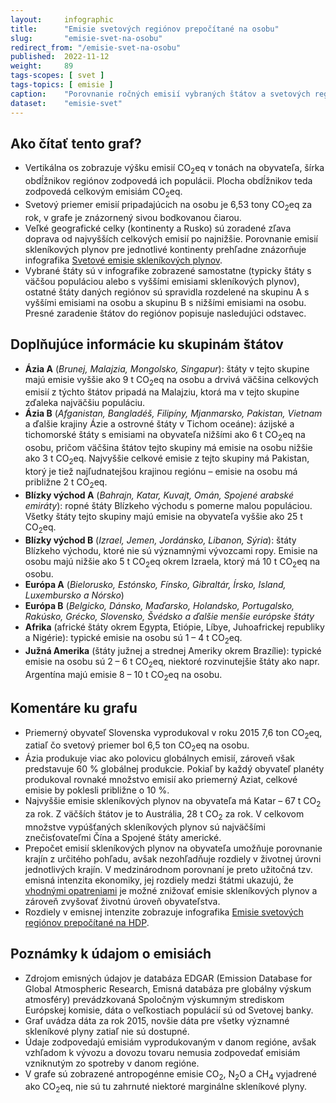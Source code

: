 ```yaml
---
layout:     infographic
title:      "Emisie svetových regiónov prepočítané na osobu"
slug:       "emisie-svet-na-osobu"
redirect_from: "/emisie-svet-na-osobu"
published:  2022-11-12
weight:     89
tags-scopes: [ svet ]
tags-topics: [ emisie ]
caption:    "Porovnanie ročných emisií vybraných štátov a svetových regiónov, vyjadrené na obyvateľa aj za celú populáciu."
dataset:    "emisie-svet"
---
```


## Ako čítať tento graf?

* Vertikálna os zobrazuje výšku emisií <glossary id="co2eq">CO<sub>2</sub>eq</glossary> v tonách na obyvateľa, šírka obdĺžnikov regiónov zodpovedá ich populácii. Plocha obdĺžnikov teda zodpovedá celkovým emisiám CO<sub>2</sub>eq.
* Svetový priemer emisií pripadajúcich na osobu je 6,53 tony CO<sub>2</sub>eq za rok, v grafe je znázornený sivou bodkovanou čiarou.
* Veľké geografické celky (kontinenty a Rusko) sú zoradené zľava doprava od najvyšších celkových emisií po najnižšie. Porovnanie emisií skleníkových plynov pre jednotlivé kontinenty prehľadne znázorňuje infografika [Svetové emisie skleníkových plynov](/infografiky/emisie-svet).
* Vybrané štáty sú v infografike zobrazené samostatne (typicky štáty s väčšou populáciou alebo s vyššími emisiami skleníkových plynov), ostatné štáty daných regiónov sú spravidla rozdelené na skupinu A s vyššími emisiami na osobu a skupinu B s nižšími emisiami na osobu. Presné zaradenie štátov do regiónov popisuje nasledujúci odstavec.

## Doplňujúce informácie ku skupinám štátov

* __Ázia A__ (*Brunej, Malajzia, Mongolsko, Singapur*): štáty v tejto skupine majú emisie vyššie ako 9 t CO<sub>2</sub>eq na osobu a drvivá väčšina celkových emisií z týchto štátov pripadá na Malajziu, ktorá ma v tejto skupine zďaleka najväčšiu populáciu.
* __Ázia B__ (*Afganistan, Bangladéš, Filipíny, Mjanmarsko, Pakistan, Vietnam* a ďalšie krajiny Ázie a ostrovné štáty v Tichom oceáne): ázijské a tichomorské štáty s emisiami na obyvateľa nižšími ako 6 t CO<sub>2</sub>eq na osobu, pričom väčšina štátov tejto skupiny má emisie na osobu nižšie ako 3 t CO<sub>2</sub>eq. Najvyššie celkové emisie z tejto skupiny má Pakistan, ktorý je tiež najľudnatejšou krajinou regiónu – emisie na osobu má približne 2 t CO<sub>2</sub>eq.
* __Blízky východ A__ (*Bahrajn, Katar, Kuvajt, Omán, Spojené arabské emiráty*): ropné štáty Blízkeho východu s pomerne malou populáciou. Všetky štáty tejto skupiny majú emisie na obyvateľa vyššie ako 25 t CO<sub>2</sub>eq.
* __Blízky východ B__ (*Izrael, Jemen, Jordánsko, Libanon, Sýria*): štáty Blízkeho východu, ktoré nie sú významnými vývozcami ropy. Emisie na osobu majú nižšie ako 5 t CO<sub>2</sub>eq okrem Izraela, ktorý má 10 t CO<sub>2</sub>eq na osobu.
* __Európa A__ (*Bielorusko, Estónsko, Fínsko, Gibraltár, Írsko, Island, Luxembursko a Nórsko*)
* __Európa B__ (*Belgicko, Dánsko, Maďarsko, Holandsko, Portugalsko, Rakúsko, Grécko, Slovensko, Švédsko a ďalšie menšie európske štáty*
* __Afrika__ (africké štáty okrem Egypta, Etiópie, Líbye, Juhoafrickej republiky a Nigérie): typické emisie na osobu sú 1 – 4 t CO<sub>2</sub>eq.
* __Južná Amerika__ (štáty južnej a strednej Ameriky okrem Brazílie): typické emisie na osobu sú 2 – 6 t CO<sub>2</sub>eq, niektoré rozvinutejšie štáty ako napr. Argentína majú emisie 8 – 10 t CO<sub>2</sub>eq na osobu.

## Komentáre ku grafu

* Priemerný obyvateľ Slovenska vyprodukoval v roku 2015 7,6 ton CO<sub>2</sub>eq, zatiaľ čo svetový priemer bol 6,5 ton CO<sub>2</sub>eq na osobu.
* Ázia produkuje viac ako polovicu globálnych emisií, zároveň však predstavuje 60 % globálnej produkcie. Pokiaľ by každý obyvateľ planéty produkoval rovnaké množstvo emisií ako priemerný Aziat, celkové emisie by poklesli približne o 10 %.
* Najvyššie emisie skleníkových plynov na obyvateľa má Katar – 67 t CO<sub>2</sub> za rok. Z väčších štátov je to Austrália, 28 t CO<sub>2</sub> za rok. V celkovom množstve vypúšťaných skleníkových plynov sú najväčšími znečisťovateľmi Čína a Spojené štáty americké.
* Prepočet emisií skleníkových plynov na obyvateľa umožňuje porovnanie krajín z určitého pohľadu, avšak nezohľadňuje rozdiely v životnej úrovni jednotlivých krajín. V medzinárodnom porovnaní je preto užitočná tzv. <glossary id="emisnaintenzitaekonomiky">emisná intenzita ekonomiky</glossary>, jej rozdiely medzi štátmi ukazujú, že [vhodnými opatreniami](/infografiky/mitigacne-opatrenia-mmf) je možné znižovať emisie skleníkových plynov a zároveň zvyšovať životnú úroveň obyvateľstva.
* Rozdiely v emisnej intenzite zobrazuje infografika [Emisie svetových regiónov prepočítané na HDP](/infografiky/emisie-svet-na-hdp).

## Poznámky k údajom o emisiách

* Zdrojom emisných údajov je databáza EDGAR (Emission Database for Global Atmospheric Research, Emisná databáza pre globálny výskum atmosféry) prevádzkovaná Spoločným výskumným strediskom Európskej komisie, dáta o veľkostiach populácií sú od Svetovej banky.
* Graf uvádza dáta za rok 2015, novšie dáta pre všetky významné skleníkové plyny zatiaľ nie sú dostupné.
* Údaje zodpovedajú emisiám vyprodukovaným v danom regióne, avšak vzhľadom k vývozu a dovozu tovaru nemusia zodpovedať emisiám vzniknutým zo spotreby v danom regióne.
* V grafe sú zobrazené <glossary id="antropogennesklenikoveplyny">antropogénne emisie</glossary> CO<sub>2</sub>, N<sub>2</sub>O a CH<sub>4</sub> vyjadrené ako <glossary id="co2eq">CO<sub>2</sub>eq</glossary>, nie sú tu zahrnuté niektoré marginálne skleníkové plyny.
